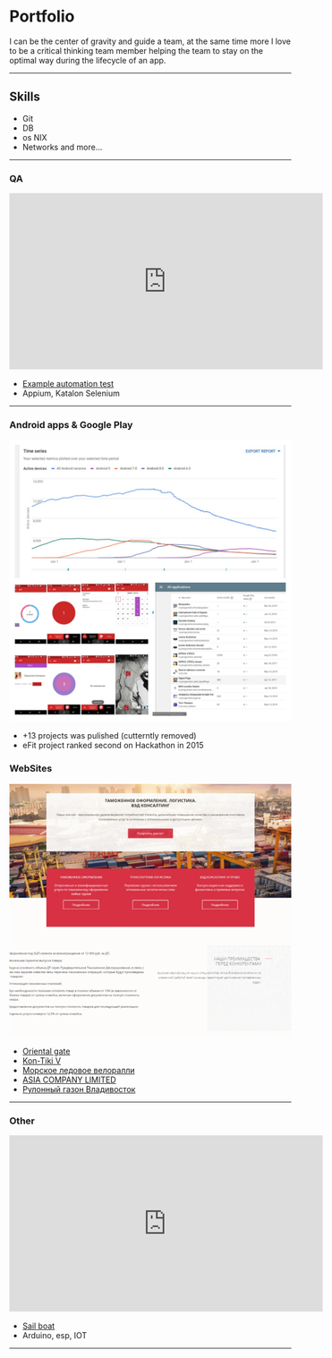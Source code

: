 # Portfolio  
I can be the center of gravity and guide a team, at the same time more I love to be a critical thinking team member helping the team to stay on the optimal way during the lifecycle of an app.

---

## Skills 
 - Git
 - DB
 - os NIX 
 - Networks
 and more...

---

### QA  
<iframe width="560" height="315" src="https://www.youtube.com/embed/Pj59w3ujvJA?controls=0" frameborder="0" allow="accelerometer; autoplay; encrypted-media; gyroscope; picture-in-picture" allowfullscreen></iframe>  

 - [Example automation test](https://github.com/AntonVTR/CatlulatorTest)
 - Appium, Katalon Selenium

---

### Android apps & Google Play
<img src="images/AndroidAppsGooglePay.jpg?raw=true"/>

 - +13 projects was pulished (cutterntly removed) 
 - eFit project ranked second on Hackathon in 2015

### WebSites
<img src="images/web_collage.gif?raw=true"/>

- [Oriental gate](http://www.orientalgate.ru/)
- [Kon-Tiki V](http://kontikiv.ru/)
- [Морское ледовое велоралли](http://www.papenberg.ru/)
- [ASIA COMPANY LIMITED](http://ogasiaco.com/)
- [Рулонный газон Владивосток](http://ovoshevod-dv.ru/)

---

### Other  
<iframe width="560" height="315" src="https://www.youtube.com/embed/UTAcd1VSCio?controls=0" frameborder="0" allow="accelerometer; autoplay; encrypted-media; gyroscope; picture-in-picture" allowfullscreen></iframe>  

 - [Sail boat](https://lastromances.livejournal.com/)
 - Arduino, esp, IOT 

---
